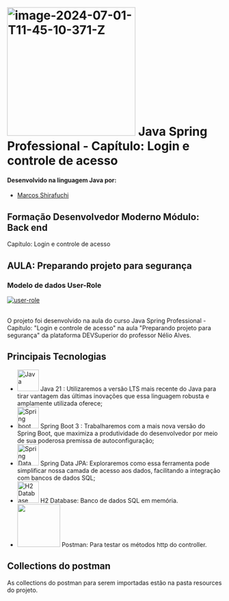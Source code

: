 # <a href="https://imgbb.com/"><img src="https://i.ibb.co/51bfmLv/image-2024-07-01-T11-45-10-371-Z.png" alt="image-2024-07-01-T11-45-10-371-Z" border="0" width="300"></a> Java Spring Professional - Capítulo: Login e controle de acesso

#### Desenvolvido na linguagem Java por:
- [Marcos Shirafuchi](https://github.com/marcosfshirafuchi)
## Formação Desenvolvedor Moderno Módulo: Back end
Capítulo: Login e controle de acesso

## AULA: Preparando projeto para segurança

### Modelo de dados User-Role
<p align = center>

<a href="https://ibb.co/BzwzH63"><img src="https://i.ibb.co/4mJmwSt/user-role.png" alt="user-role" border="0"></a><br /><a target='_blank' href='https://imgbb.com/'></a><br />
</p>


O projeto foi desenvolvido na aula do curso Java Spring Professional - Capítulo: "Login e controle de acesso" na aula "Preparando projeto para segurança" da plataforma DEVSuperior do professor Nélio Alves.

## Principais Tecnologias

- <img width="50px" src="https://cdn.jsdelivr.net/gh/devicons/devicon@latest/icons/java/java-original-wordmark.svg" title = "Java" /> Java 21 : Utilizaremos a versão LTS mais recente do Java para tirar vantagem das últimas inovações que essa linguagem robusta e amplamente utilizada oferece;
- <img width="50px" src="https://cdn.jsdelivr.net/gh/devicons/devicon@latest/icons/spring/spring-original-wordmark.svg" title = "Spring boot"/> Spring Boot 3 : Trabalharemos com a mais nova versão do Spring Boot, que maximiza a produtividade do desenvolvedor por meio de sua poderosa premissa de autoconfiguração;
- <img width="50px" src="https://cdn.jsdelivr.net/gh/devicons/devicon@latest/icons/spring/spring-original-wordmark.svg" title = "Spring Data JPA"/>  Spring Data JPA: Exploraremos como essa ferramenta pode simplificar nossa camada de acesso aos dados, facilitando a integração com bancos de dados SQL;
- <img width="50px" src="https://cdn.jsdelivr.net/gh/devicons/devicon@latest/icons/sqldeveloper/sqldeveloper-original.svg" title = "H2 Database"/> H2 Database: Banco de dados SQL em memória.
- <img width="100px" src="https://cdn.jsdelivr.net/gh/devicons/devicon@latest/icons/postman/postman-plain-wordmark.svg" /> Postman: Para testar os métodos http do controller.

## Collections do postman

As collections do postman para serem importadas estão na pasta resources do projeto.
